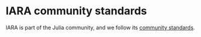 # IARA community standards

IARA is part of the Julia community, and we follow its [community
standards](https://julialang.org/community/standards/).